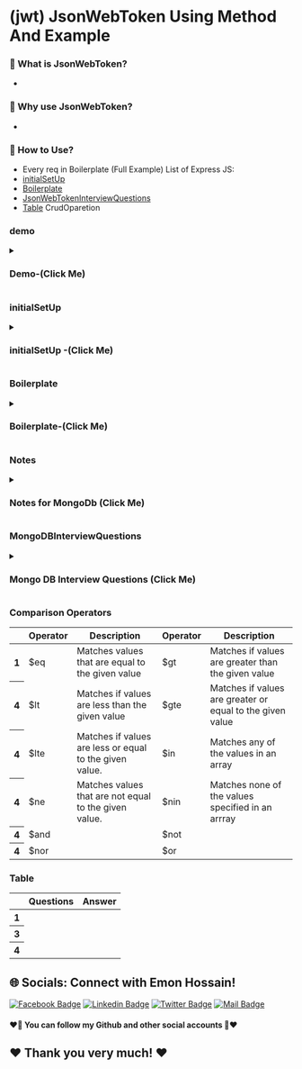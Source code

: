 # (jwt) JsonWebToken Using Method And Example 

### 🔭 What is JsonWebToken?
- 
### 👯 Why use JsonWebToken?
- 
### 🤔 How to Use?
- Every req in Boilerplate (Full Example)
List of Express JS:
- [initialSetUp](#initialSetUp)
- [Boilerplate](#Boilerplate)
- [JsonWebTokenInterviewQuestions](#JsonWebTokenInterviewQuestions)
- [Table](#Table)
CrudOparetion


### demo
<details>
<summary>
  <h3> Demo-(Click Me)</h3>
</summary>
<br >
	
```js

demo code

```
</details>


### initialSetUp
<details>
<summary>
  <h3> initialSetUp -(Click Me)</h3>
</summary>
<br >
	
```js

/* 
1। npm install jsonwebtoken
2.const jwt = require('jsonwebtoken');
3. in your terminal

> require('crypto').randomBytes(64)
	
<Buffer ed 24 a7 0f 85 f1 a9 99 96 bf c0 fd 55 11 70 ce 2e 55 17 e5 eb 13 87 4b 87 e2 90 2d 27 ae f8 18 48 53 13 7c c0 53 61 14 23 9a c7 a9 61 21 a4 96 8a 33 ... 14 more bytes>
	
> require('crypto').randomBytes(64).toString()
'I�%�\x11�U��k��\x04����ϯ���`�T\b\f7\x19g���o�\x1Ft)tՎސ.\x06,\x1C��\n\x16\x04?�\x18"��\\���%h'
	
> require('crypto').randomBytes(64).toString('hex')
'ceb36bf116d2ef75dbd1df43a5e03b1c6fa29105201ba3e98c756534ad394904c724c4d9193cbfc51bf8f2a49dc4187bf63b49dea76e22aa585ce4e749eed619'
>

3.1 .env
ACCESS_TOKEN_SECRET=4766da99c10f0f4b8ba9c75f8ebe20fdd64c0a25115d91cd8f3d761029774b9e08d2bc7ff6c6cf16778aeca710abb1738ff3e71098040b85aa4e00200ab3e577
	
4. client site (login.js )
login(email, password)
      .then((result) => {
        const user = result.user;
        console.log(result.user.email);
        const currentUser = {
          email: user.email,
        };

        console.log(currentUser);

        // get jwt token
        fetch("http://localhost:5000/jwt", {
          method: "POST",
          headers: {
            "content-type": "application/json",
          },
          body: JSON.stringify(currentUser),
        })
          .then((res) => res.json())
          .then((data) => {
            console.log(data);
          });

        // form.reset();
        // navigate(from, {replace:true})
      })
      .catch((error) => console.log(error));


// server (index.js)
app.post('/jwt', async(req, res) => {
const user = req.body;
const token = jwt.sign(user, process.env.ACCESS_TOKEN_SECRET, {expiresIn: "1h"});
res.send(token)

})

```
</details>



### Boilerplate
<details>
<summary>
  <h3> Boilerplate-(Click Me)</h3>
</summary>
<br >
	
```js

demo code

```
</details>





### Notes
<details>
<summary>
  <h3>Notes for MongoDb  (Click Me)</h3>
</summary>
<br >
  - Notes must be know every single part for interview 

```js

************Mongo DB  Notes************
//Module 65-8
 1.What are MongoDb operators?
MongoDb offers the following query operator types:
i. Comparison
ii. Logical
iii. Element
iv. Evalution
v. Geospatial
vi. Array
vii. Bitwise
viii. Comments
	
	
	
	

************End Node Notes************
```
</details>
  
### MongoDBInterviewQuestions
<details>
<summary>
  <h3>Mongo DB Interview Questions (Click Me)</h3>
</summary>
<br >
 must be know every single part for interview https://roadmap.sh/react
	
 ```js
************Mongo DB Interview Questions************
	
//Milestone: 11 Backend and Database integrate
//Node.js Interview Questions
//Module 65.9
1. What is Node.js and how it works?
2. What are the key features of Node.js?
3. What in npm? What is the main functionality of npm?
4. What is the difference between JavaScript and Node.js?
5. What is event-driven programming in Node.js?
6. How single threaded handles concurrency when multiple I/O operations happing in Node.js?
7. What is package.json?
8. What is Event loop in Node.js and how does it work?
9. What do you understand by callback hell?

//MongoDb Interview Questions	
1. What is a Document in MongoDb?
2. What is Collection in MongoDb?
3. What are some fetures of MongoDb?
4. When to use MongoDb?
5. What are some of the advantages of MongoDB?
6. What type of DBMS is MongoDB?
7. What is the difference between MongoDB and MYSql?
8. Explain the Structure of ObjectID in MongoDB?
9. What is CRUD in MongoDB?
	
	
	
	
	
	
	
  ************Mongo DB Interview Questions************
 ```
</details>

### Comparison Operators
<div class="overflow-x-auto">
  <table class="table w-full">
    <!-- head -->
    <thead>
      <tr>
        <th></th>
        <th>Operator</th>
        <th>Description</th>
	<th>Operator</th>
        <th>Description</th>
      </tr>
    </thead>
    <tbody>
      <!-- row 1 -->
      <tr>
        <th>1</th>
        <td>$eq </td>
        <td>Matches values that are equal to the given value </td>
	<td> $gt </td>
        <td> Matches if values are greater than the given value </td>
      </tr>
      <!-- row 2 -->
      <tr>
        <th>4</th>
        <td>$lt </td>
        <td>Matches if values are less than the given value </td>
	<td>$gte </td>
        <td> Matches if values are greater or equal to the given value</td>
      </tr>
       <!-- row 1 -->
      <tr>
        <th>4</th>
        <td>$lte </td>
        <td>Matches if values are less or equal to the given value.</td>
	<td> $in</td>
        <td>Matches any of the values in an array </td>
      </tr> <!-- row 1 -->
      <tr>
      <tr>
        <th>4</th>
        <td> $ne</td>
        <td>Matches values that are not equal to the given value. </td>
	<td>$nin </td>
        <td> Matches none of the values specified in an arrray </td>
      </tr> <!-- row 1 -->
      <tr>
        <th>4</th>
        <td>$and </td>
        <td> </td>
	  <td>$not </td>
        <td> </td>
      </tr>
      </tr> <!-- row 1 -->
      <tr>
        <th>4</th>
        <td>$nor </td>
        <td> </td>
	<td>$or </td>
        <td> </td>
      </tr>
    </tbody>
  </table>
</div>

### Table
<div class="overflow-x-auto">
  <table class="table w-full">
    <!-- head -->
    <thead>
      <tr>
        <th></th>
        <th>Questions</th>
        <th>Answer</th>
      </tr>
    </thead>
    <tbody>
      <!-- row 1 -->
      <tr>
        <th>1</th>
        <td> </td>
        <td> </td>
      </tr>
      <!-- row 2 -->
      <tr>
        <th>3</th>
        <td> </td>
        <td> </td>
      </tr>
       <!-- row 1 -->
      <tr>
        <th>4</th>
        <td> </td>
        <td> </td>
      </tr>
    </tbody>
  </table>
</div>



## 🌐 Socials: Connect with Emon Hossain!

[![Facebook Badge](https://img.shields.io/badge/Facebook-1877F2?style=for-the-badge&logo=facebook&logoColor=white)](https://fb.com/emonhossain6) [![Linkedin Badge](https://img.shields.io/badge/LinkedIn-0077B5?style=for-the-badge&logo=linkedin&logoColor=white)](https://www.linkedin.com/in/emon007iu/) [![Twitter Badge](https://img.shields.io/badge/Twitter-1DA1F2?style=for-the-badge&logo=twitter&logoColor=white)](https://twitter.com/@emon_hossain7) [![Mail Badge](https://img.shields.io/badge/Gmail-D14836?style=for-the-badge&logo=gmail&logoColor=white)](mailto:emon.hossain.wd@gmail.com)

<h4>❤️🤔 You can follow my Github and other social accounts 🤔❤️</h4>
<h2>❤️ Thank you very much! ❤️</h2>

